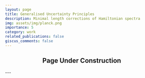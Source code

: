 ```yaml
---
layout: page
title: Generalised Uncertainty Principles
description: Minimal length corrections of Hamiltonian spectra
img: assets/img/planck.png
importance: 5
category: work
related_publications: false
giscus_comments: false
---
```


<div align="center">
  <h2>Page Under Construction</h2>
</div>
---
